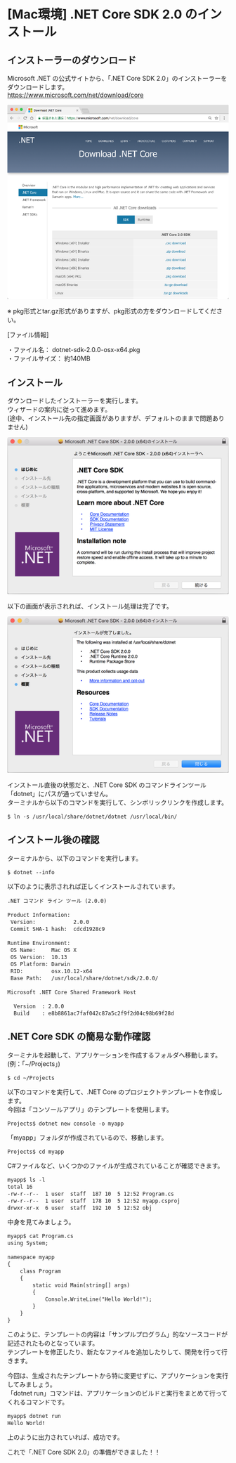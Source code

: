 # [Mac環境] .NET Core SDK 2.0 のインストール

## インストーラーのダウンロード

Microsoft .NET の公式サイトから、「.NET Core SDK 2.0」のインストーラーをダウンロードします。  
<https://www.microsoft.com/net/download/core>

![](./images/mac_dotnetcore20sdk_download_01.png)

※ pkg形式とtar.gz形式がありますが、pkg形式の方をダウンロードしてください。  

[ファイル情報]

・ファイル名： dotnet-sdk-2.0.0-osx-x64.pkg  
・ファイルサイズ： 約140MB


## インストール

ダウンロードしたインストーラーを実行します。  
ウィザードの案内に従って進めます。  
(途中、インストール先の指定画面がありますが、デフォルトのままで問題ありません)  

![](./images/mac_dotnetcore20sdk_install_01.png)

以下の画面が表示されれば、インストール処理は完了です。

![](./images/mac_dotnetcore20sdk_install_02.png)

インストール直後の状態だと、.NET Core SDK のコマンドラインツール「dotnet」にパスが通っていません。  
ターミナルから以下のコマンドを実行して、シンボリックリンクを作成します。

```
$ ln -s /usr/local/share/dotnet/dotnet /usr/local/bin/
```


## インストール後の確認

ターミナルから、以下のコマンドを実行します。

```
$ dotnet --info
```

以下のように表示されれば正しくインストールされています。

```
.NET コマンド ライン ツール (2.0.0)

Product Information:
 Version:            2.0.0
 Commit SHA-1 hash:  cdcd1928c9

Runtime Environment:
 OS Name:     Mac OS X
 OS Version:  10.13
 OS Platform: Darwin
 RID:         osx.10.12-x64
 Base Path:   /usr/local/share/dotnet/sdk/2.0.0/

Microsoft .NET Core Shared Framework Host

  Version  : 2.0.0
  Build    : e8b8861ac7faf042c87a5c2f9f2d04c98b69f28d
```


## .NET Core SDK の簡易な動作確認

ターミナルを起動して、アプリケーションを作成するフォルダへ移動します。  
(例：「~/Projects」)

```
$ cd ~/Projects
```

以下のコマンドを実行して、.NET Core のプロジェクトテンプレートを作成します。  
今回は「コンソールアプリ」のテンプレートを使用します。

```
Projects$ dotnet new console -o myapp
```

「myapp」フォルダが作成されているので、移動します。

```
Projects$ cd myapp
```

C#ファイルなど、いくつかのファイルが生成されていることが確認できます。

```
myapp$ ls -l
total 16
-rw-r--r--  1 user  staff  187 10  5 12:52 Program.cs
-rw-r--r--  1 user  staff  178 10  5 12:52 myapp.csproj
drwxr-xr-x  6 user  staff  192 10  5 12:52 obj
```

中身を見てみましょう。

```
myapp$ cat Program.cs 
using System;

namespace myapp
{
    class Program
    {
        static void Main(string[] args)
        {
            Console.WriteLine("Hello World!");
        }
    }
}
```

このように、テンプレートの内容は「サンプルプログラム」的なソースコードが記述されたものとなっています。  
テンプレートを修正したり、新たなファイルを追加したりして、開発を行って行きます。

今回は、生成されたテンプレートから特に変更せずに、アプリケーションを実行してみましょう。  
「dotnet run」コマンドは、アプリケーションのビルドと実行をまとめて行ってくれるコマンドです。

```
myapp$ dotnet run
Hello World!
```

上のように出力されていれば、成功です。

これで「.NET Core SDK 2.0」の準備ができました！！
